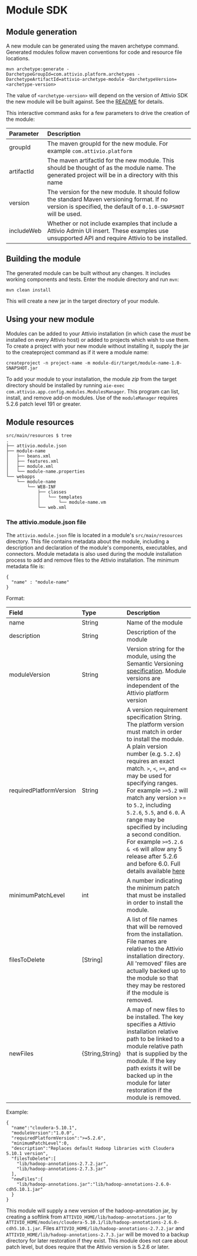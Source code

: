 # Module SDK

## Module generation

A new module can be generated using the maven archetype command. Generated modules follow maven conventions for code and resource file locations.

```text
mvn archetype:generate -DarchetypeGroupId=com.attivio.platform.archetypes -DarchetypeArtifactId=attivio-archetype-module -DarchetypeVersion=<archetype-version>
```

The value of `<archetype-version>` will depend on the version of Attivio SDK the new module will be built against. See the [README](https://github.com/attivio/sdk/blob/4.4/README.md#create-a-sample-attivio-module) for details.

This interactive command asks for a few parameters to drive the creation of the module:

| Parameter | Description |
| :--- | :--- |
| groupId | The maven groupId for the new module.  For example `com.attivio.platform` |
| artifactId | The maven artifactId for the new module.  This should be thought of as the module name.  The generated project will be in a directory with this name |
| version | The version for the new module. It should follow the standard Maven versioning format. If no version is specified, the default of `0.1.0-SNAPSHOT` will be used. |
| includeWeb | Whether or not include examples that include a Attivio Admin UI insert.  These examples use unsupported API and require Attivio to be installed. |

## Building the module

The generated module can be built without any changes. It includes working components and tests. Enter the module directory and run `mvn`:

```text
mvn clean install
```

This will create a new jar in the target directory of your module.

## Using your new module

Modules can be added to your Attivio installation \(in which case the _must_ be installed on every Attivio host\) or added to projects which wish to use them. To create a project with your new module without installing it, supply the jar to the createproject command as if it were a module name:

```text
createproject -n project-name -m module-dir/target/module-name-1.0-SNAPSHOT.jar
```

To add your module to your installation, the module _zip_ from the target directory should be installed by running `aie-exec com.attivio.app.config.modules.ModulesManager`. This program can list, install, and remove add-on modules. Use of the `moduleManager` requires 5.2.6 patch level 191 or greater.

## Module resources

```text
src/main/resources $ tree
.
├── attivio.module.json
├── module-name
│   ├── beans.xml
│   ├── features.xml
│   ├── module.xml
│   └── module-name.properties
└── webapps
    └── module-name
        └── WEB-INF
            ├── classes
            │   └── templates
            │       └── module-name.vm
            └── web.xml
```

### The attivio.module.json file

The `attivio.module.json` file is located in a module's `src/main/resources` directory. This file contains metadata about the module, including a description and declaration of the module's components, executables, and connectors. Module metadata is also used during the module installation process to add and remove files to the Attivio installation. The minimum metadata file is:

```text
{
  "name" : "module-name"
}
```

Format:

| Field | Type | Description |
| :--- | :--- | :--- |
| name | String | Name of the module |
| description | String | Description of the module |
| moduleVersion | String | Version string for the module, using the Semantic Versioning [specification](http://semver.org/).  Module versions are independent of the Attivio platform version |
| requiredPlatformVersion | String | A version requirement specification String.  The platform version must match in order to install the module.  A plain version number \(e.g. `5.2.6`\) requires an exact match.  `>`, `<`, `>=`, and `<=` may be used for specifying ranges.  For example `>=5.2` will match any version &gt;= to `5.2`, including `5.2.6`, `5.5`, and `6.0`.  A range may be specified by including a second condition.  For example `>=5.2.6 & <6` will allow any 5 release after 5.2.6 and before 6.0.  Full details available [here](https://github.com/zafarkhaja/jsemver#semver-expressions-api-ranges) |
| minimumPatchLevel | int | A number indicating the minimum patch that must be installed in order to install the module. |
| filesToDelete | \[String\] | A list of file names that will be removed from the installation.  File names are relative to the Attivio installation directory.  All 'removed' files are actually backed up to the module so that they may be restored if the module is removed. |
| newFiles | {String,String} | A map of new files to be installed.  The key specifies a Attivio installation relative path to be linked to a module relative path that is supplied by the module.  If the key path exists it will be backed up in the module for later restoration if the module is removed. |

Example:

```text
{
  "name":"cloudera-5.10.1",
  "moduleVersion":"1.0.0",
  "requiredPlatformVersion":">=5.2.6",
  "minimumPatchLevel":0,
  "description":"Replaces default Hadoop libraries with Cloudera 5.10.1 version",
  "filesToDelete":[
    "lib/hadoop-annotations-2.7.2.jar",
    "lib/hadoop-annotations-2.7.3.jar"
  ],
  "newFiles":{
    "lib/hadoop-annotations.jar":"lib/hadoop-annotations-2.6.0-cdh5.10.1.jar"
  }
}
```

This module will supply a new version of the hadoop-annotation jar, by creating a softlink from `ATTIVIO_HOME/lib/hadoop-annotations.jar` to `ATTIVIO_HOME/modules/cloudera-5.10.1/lib/hadoop-annotations-2.6.0-cdh5.10.1.jar`. Files `ATTIVIO_HOME/lib/hadoop-annotations-2.7.2.jar` and `ATTIVIO_HOME/lib/hadoop-annotations-2.7.3.jar` will be moved to a backup directory for later restoration if they exist. This module does not care about patch level, but does require that the Attivio version is 5.2.6 or later.

